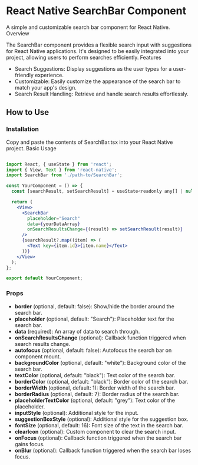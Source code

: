 # React Native SearchBar Component

A simple and customizable search bar component for React Native.
Overview

The SearchBar component provides a flexible search input with suggestions for React Native applications. It's designed to be easily integrated into your project, allowing users to perform searches efficiently.
Features

- Search Suggestions: Display suggestions as the user types for a user-friendly experience.
- Customizable: Easily customize the appearance of the search bar to match your app's design.
- Search Result Handling: Retrieve and handle search results effortlessly.

## How to Use

### Installation

Copy and paste the contents of SearchBar.tsx into your React Native project.
Basic Usage

```jsx

import React, { useState } from 'react';
import { View, Text } from 'react-native';
import SearchBar from './path-to/SearchBar';

const YourComponent = () => {
  const [searchResult, setSearchResult] = useState<readonly any[] | null>();

  return (
    <View>
      <SearchBar
        placeholder="Search"
        data={yourDataArray}
        onSearchResultsChange={(result) => setSearchResult(result)}
      />
      {searchResult?.map((item) => (
        <Text key={item.id}>{item.name}</Text>
      ))}
    </View>
  );
};

export default YourComponent;
```

### Props

- **border** (optional, default: false): Show/hide the border around the search bar.
- **placeholder** (optional, default: "Search"): Placeholder text for the search bar.
- **data** (required): An array of data to search through.
- **onSearchResultsChange** (optional): Callback function triggered when search results change.
- **autofocus** (optional, default: false): Autofocus the search bar on component mount.
- **backgroundColor** (optional, default: "white"): Background color of the search bar.
- **textColor** (optional, default: "black"): Text color of the search bar.
- **borderColor** (optional, default: "black"): Border color of the search bar.
- **borderWidth** (optional, default: 1): Border width of the search bar.
- **borderRadius** (optional, default: 7): Border radius of the search bar.
- **placeholderTextColor** (optional, default: "grey"): Text color of the placeholder.
- **inputStyle** (optional): Additional style for the input.
- **suggestionBoxStyle** (optional): Additional style for the suggestion box.
- **fontSize** (optional, default: 16): Font size of the text in the search bar.
- **clearIcon** (optional): Custom component to clear the search input.
- **onFocus** (optional): Callback function triggered when the search bar gains focus.
- **onBlur** (optional): Callback function triggered when the search bar loses focus.

